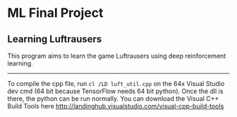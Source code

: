 # ML Final Project
## Learning Luftrausers

This program aims to learn the game Luftrausers using deep reinforcement learning.

***

To compile the cpp file, run `cl /LD luft_util.cpp` on the 64x Visual Studio dev cmd (64 bit because TensorFlow needs 64 bit python). Once the dll is there, the python can be run normally. You can download the Visual C++ Build Tools here http://landinghub.visualstudio.com/visual-cpp-build-tools